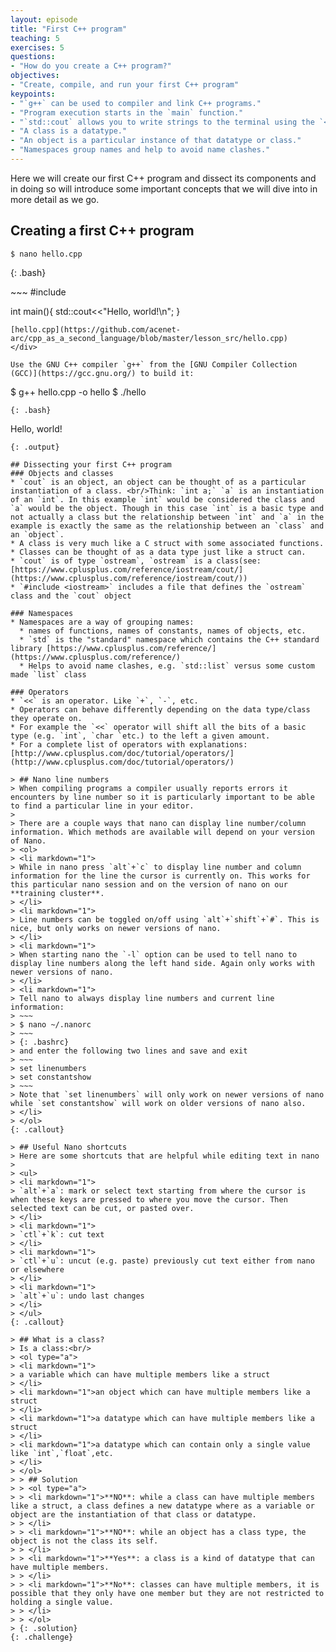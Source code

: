 ```yaml
---
layout: episode
title: "First C++ program"
teaching: 5
exercises: 5
questions:
- "How do you create a C++ program?"
objectives:
- "Create, compile, and run your first C++ program"
keypoints:
- "`g++` can be used to compiler and link C++ programs."
- "Program execution starts in the `main` function."
- "`std::cout` allows you to write strings to the terminal using the `<<` operator."
- "A class is a datatype."
- "An object is a particular instance of that datatype or class."
- "Namespaces group names and help to avoid name clashes."
---
```


Here we will create our first C++ program and dissect its components and in doing so will introduce some important concepts that we will dive into in more detail as we go.

## Creating a first C++ program
~~~
$ nano hello.cpp
~~~
{: .bash}

<div class="gitfile" markdown="1">
~~~
#include <iostream>

int main(){
  std::cout<<"Hello, world!\n";
}
~~~
[hello.cpp](https://github.com/acenet-arc/cpp_as_a_second_language/blob/master/lesson_src/hello.cpp)
</div>

Use the GNU C++ compiler `g++` from the [GNU Compiler Collection (GCC)](https://gcc.gnu.org/) to build it:
~~~
$ g++ hello.cpp -o hello
$ ./hello
~~~
{: .bash}

~~~
Hello, world!
~~~
{: .output}

## Dissecting your first C++ program
### Objects and classes
* `cout` is an object, an object can be thought of as a particular instantiation of a class. <br/>Think: `int a;` `a` is an instantiation of an `int`. In this example `int` would be considered the class and `a` would be the object. Though in this case `int` is a basic type and not actually a class but the relationship between `int` and `a` in the example is exactly the same as the relationship between an `class` and an `object`.
* A class is very much like a C struct with some associated functions.
* Classes can be thought of as a data type just like a struct can.
* `cout` is of type `ostream`, `ostream` is a class(see: [https://www.cplusplus.com/reference/iostream/cout/](https://www.cplusplus.com/reference/iostream/cout/))
* `#include <iostream>` includes a file that defines the `ostream` class and the `cout` object

### Namespaces
* Namespaces are a way of grouping names:
  * names of functions, names of constants, names of objects, etc.
  * `std` is the "standard" namespace which contains the C++ standard library [https://www.cplusplus.com/reference/](https://www.cplusplus.com/reference/)
  * Helps to avoid name clashes, e.g. `std::list` versus some custom made `list` class
  
### Operators
* `<<` is an operator. Like `+`, `-`, etc.
* Operators can behave differently depending on the data type/class they operate on. 
* For example the `<<` operator will shift all the bits of a basic type (e.g. `int`, `char `etc.) to the left a given amount.
* For a complete list of operators with explanations: [http://www.cplusplus.com/doc/tutorial/operators/](http://www.cplusplus.com/doc/tutorial/operators/)

> ## Nano line numbers
> When compiling programs a compiler usually reports errors it encounters by line number so it is particularly important to be able to find a particular line in your editor.
>
> There are a couple ways that nano can display line number/column information. Which methods are available will depend on your version of Nano.
> <ol>
> <li markdown="1">
> While in nano press `alt`+`c` to display line number and column information for the line the cursor is currently on. This works for this particular nano session and on the version of nano on our **training cluster**.
> </li>
> <li markdown="1">
> Line numbers can be toggled on/off using `alt`+`shift`+`#`. This is nice, but only works on newer versions of nano.
> </li>
> <li markdown="1">
> When starting nano the `-l` option can be used to tell nano to display line numbers along the left hand side. Again only works with newer versions of nano.
> </li>
> <li markdown="1">
> Tell nano to always display line numbers and current line information:
> ~~~
> $ nano ~/.nanorc
> ~~~
> {: .bashrc}
> and enter the following two lines and save and exit
> ~~~
> set linenumbers
> set constantshow
> ~~~
> Note that `set linenumbers` will only work on newer versions of nano while `set constantshow` will work on older versions of nano also.
> </li>
> </ol>
{: .callout}

> ## Useful Nano shortcuts
> Here are some shortcuts that are helpful while editing text in nano
>
> <ul>
> <li markdown="1">
> `alt`+`a`: mark or select text starting from where the cursor is when these keys are pressed to where you move the cursor. Then selected text can be cut, or pasted over.
> </li>
> <li markdown="1">
> `ctl`+`k`: cut text
> </li>
> <li markdown="1">
> `ctl`+`u`: uncut (e.g. paste) previously cut text either from nano or elsewhere
> </li>
> <li markdown="1">
> `alt`+`u`: undo last changes
> </li>
> </ul>
{: .callout}

> ## What is a class?
> Is a class:<br/>
> <ol type="a">
> <li markdown="1">
> a variable which can have multiple members like a struct
> </li>
> <li markdown="1">an object which can have multiple members like a struct
> </li>
> <li markdown="1">a datatype which can have multiple members like a struct
> </li>
> <li markdown="1">a datatype which can contain only a single value like `int`,`float`,etc.
> </li>
> </ol>
> > ## Solution
> > <ol type="a">
> > <li markdown="1">**NO**: while a class can have multiple members like a struct, a class defines a new datatype where as a variable or object are the instantiation of that class or datatype.
> > </li>
> > <li markdown="1">**NO**: while an object has a class type, the object is not the class its self.
> > </li>
> > <li markdown="1">**Yes**: a class is a kind of datatype that can have multiple members.
> > </li>
> > <li markdown="1">**No**: classes can have multiple members, it is possible that they only have one member but they are not restricted to holding a single value.
> > </li>
> > </ol>
> {: .solution}
{: .challenge}
